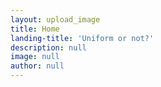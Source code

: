 ```yaml
---
layout: upload_image
title: Home
landing-title: 'Uniform or not?'
description: null
image: null
author: null
---
```

